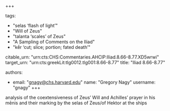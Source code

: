 +++

tags:
- "selas ‘flash of light’"
- "Will of Zeus"
- "talanta ‘scales’ of Zeus"
- "A Sampling of Comments on the Iliad"
- "kḗr ‘cut; slice; portion; fated death’"

citable_urn: "urn:cts:CHS:Commentaries.AHCIP:Iliad.8.66-8.77.XD5wrwi"
target_urn: "urn:cts:greekLit:tlg0012.tlg001:8.66-8.77"
title: "Iliad 8.66-8.77"

authors:
- email: "gnagy@chs.harvard.edu"
  name: "Gregory Nagy"
  username: "gnagy"
+++

<p>analysis of the coextensiveness of Zeus’ Will and Achilles’ prayer in his mēnis and their marking by the selas of Zeus/of Hektor at the ships</p>